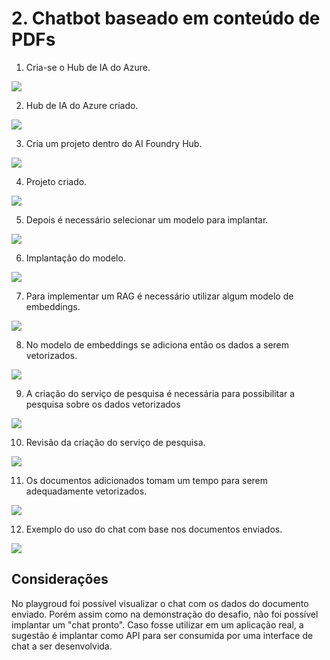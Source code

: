 # 2. Chatbot baseado em conteúdo de PDFs

1. Cria-se o Hub de IA do Azure.

![](https://raw.githubusercontent.com/henriquebjr/dp100-dio/main/resources2/1_create_ai_foundry_hub.png)

2. Hub de IA do Azure criado.

![](https://raw.githubusercontent.com/henriquebjr/dp100-dio/main/resources2/2_foundry_criado.png)

3. Cria um projeto dentro do AI Foundry Hub.

![](https://raw.githubusercontent.com/henriquebjr/dp100-dio/main/resources2/3_criar_projeto.png)

4. Projeto criado.

![](https://raw.githubusercontent.com/henriquebjr/dp100-dio/main/resources2/4_projeto_criado.png)

5. Depois é necessário selecionar um modelo para implantar.

![](https://raw.githubusercontent.com/henriquebjr/dp100-dio/main/resources2/5_implantando.png)

6. Implantação do modelo.

![](https://raw.githubusercontent.com/henriquebjr/dp100-dio/main/resources2/6_implantando_modelo.png)

7. Para implementar um RAG é necessário utilizar algum modelo de embeddings.

![](https://raw.githubusercontent.com/henriquebjr/dp100-dio/main/resources2/7_embeddings.png)

8. No modelo de embeddings se adiciona então os dados a serem vetorizados.

![](https://raw.githubusercontent.com/henriquebjr/dp100-dio/main/resources2/8_adiciona.png)

9. A criação do serviço de pesquisa é necessária para possibilitar a pesquisa sobre os dados vetorizados

![](https://raw.githubusercontent.com/henriquebjr/dp100-dio/main/resources2/9_search_service.png)

10. Revisão da criação do serviço de pesquisa.

![](https://raw.githubusercontent.com/henriquebjr/dp100-dio/main/resources2/10_ai_search.png)

11. Os documentos adicionados tomam um tempo para serem adequadamente vetorizados.

![](https://raw.githubusercontent.com/henriquebjr/dp100-dio/main/resources2/11_ingestao.png)

12. Exemplo do uso do chat com base nos documentos enviados.

![](https://raw.githubusercontent.com/henriquebjr/dp100-dio/main/resources2/12_chat.png)

## Considerações

No playgroud foi possível visualizar o chat com os dados do documento enviado. Porém assim como na demonstração do desafio, não foi possível implantar um "chat pronto". Caso fosse utilizar em um aplicação real, a sugestão é implantar como API para ser consumida por uma interface de chat a ser desenvolvida.